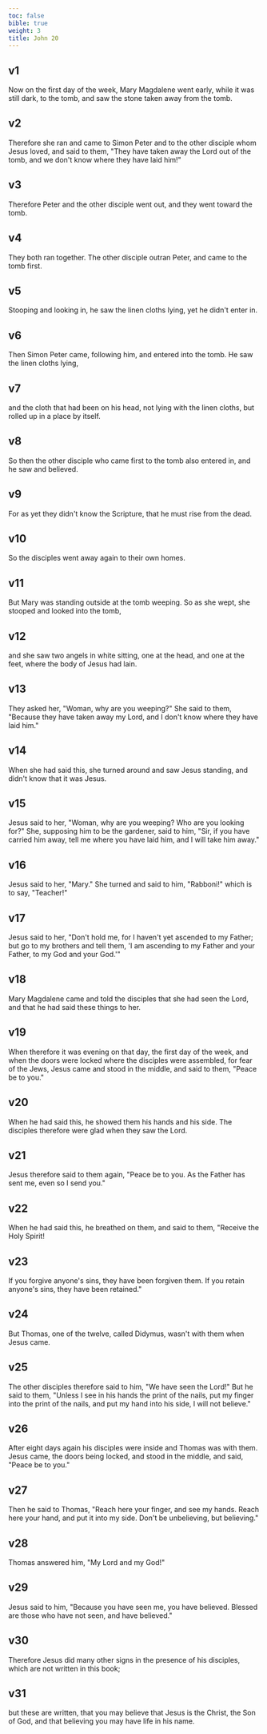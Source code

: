 ```yaml
---
toc: false
bible: true
weight: 3
title: John 20
---
```




## v1 
Now on the first day of the week, Mary Magdalene went early, while it was still dark, to the tomb, and saw the stone taken away from the tomb. 

## v2 
Therefore she ran and came to Simon Peter and to the other disciple whom Jesus loved, and said to them, "They have taken away the Lord out of the tomb, and we don't know where they have laid him!" 

## v3 
Therefore Peter and the other disciple went out, and they went toward the tomb. 

## v4 
They both ran together. The other disciple outran Peter, and came to the tomb first. 

## v5 
Stooping and looking in, he saw the linen cloths lying, yet he didn't enter in. 

## v6 
Then Simon Peter came, following him, and entered into the tomb. He saw the linen cloths lying, 

## v7 
and the cloth that had been on his head, not lying with the linen cloths, but rolled up in a place by itself. 

## v8 
So then the other disciple who came first to the tomb also entered in, and he saw and believed. 

## v9 
For as yet they didn't know the Scripture, that he must rise from the dead. 

## v10 
So the disciples went away again to their own homes. 

## v11 
But Mary was standing outside at the tomb weeping. So as she wept, she stooped and looked into the tomb, 

## v12 
and she saw two angels in white sitting, one at the head, and one at the feet, where the body of Jesus had lain. 

## v13 
They asked her, "Woman, why are you weeping?" She said to them, "Because they have taken away my Lord, and I don't know where they have laid him." 

## v14 
When she had said this, she turned around and saw Jesus standing, and didn't know that it was Jesus. 

## v15 
Jesus said to her, "Woman, why are you weeping? Who are you looking for?" She, supposing him to be the gardener, said to him, "Sir, if you have carried him away, tell me where you have laid him, and I will take him away." 

## v16 
Jesus said to her, "Mary." She turned and said to him, "Rabboni!" which is to say, "Teacher!" 

## v17 
Jesus said to her, "Don't hold me, for I haven't yet ascended to my Father; but go to my brothers and tell them, 'I am ascending to my Father and your Father, to my God and your God.'" 

## v18 
Mary Magdalene came and told the disciples that she had seen the Lord, and that he had said these things to her. 

## v19 
When therefore it was evening on that day, the first day of the week, and when the doors were locked where the disciples were assembled, for fear of the Jews, Jesus came and stood in the middle, and said to them, "Peace be to you." 

## v20 
When he had said this, he showed them his hands and his side. The disciples therefore were glad when they saw the Lord. 

## v21 
Jesus therefore said to them again, "Peace be to you. As the Father has sent me, even so I send you." 

## v22 
When he had said this, he breathed on them, and said to them, "Receive the Holy Spirit! 

## v23 
If you forgive anyone's sins, they have been forgiven them. If you retain anyone's sins, they have been retained." 

## v24 
But Thomas, one of the twelve, called Didymus, wasn't with them when Jesus came. 

## v25 
The other disciples therefore said to him, "We have seen the Lord!" But he said to them, "Unless I see in his hands the print of the nails, put my finger into the print of the nails, and put my hand into his side, I will not believe." 

## v26 
After eight days again his disciples were inside and Thomas was with them. Jesus came, the doors being locked, and stood in the middle, and said, "Peace be to you." 

## v27 
Then he said to Thomas, "Reach here your finger, and see my hands. Reach here your hand, and put it into my side. Don't be unbelieving, but believing." 

## v28 
Thomas answered him, "My Lord and my God!" 

## v29 
Jesus said to him, "Because you have seen me, you have believed. Blessed are those who have not seen, and have believed." 

## v30 
Therefore Jesus did many other signs in the presence of his disciples, which are not written in this book; 

## v31 
but these are written, that you may believe that Jesus is the Christ, the Son of God, and that believing you may have life in his name.
